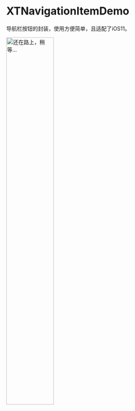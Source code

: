 # XTNavigationItemDemo
导航栏按钮的封装，使用方便简单，且适配了iOS11。




<img src="http://ovlabegmw.bkt.clouddn.com/Nav.gif" width="50%" alt="还在路上，稍等..."/>